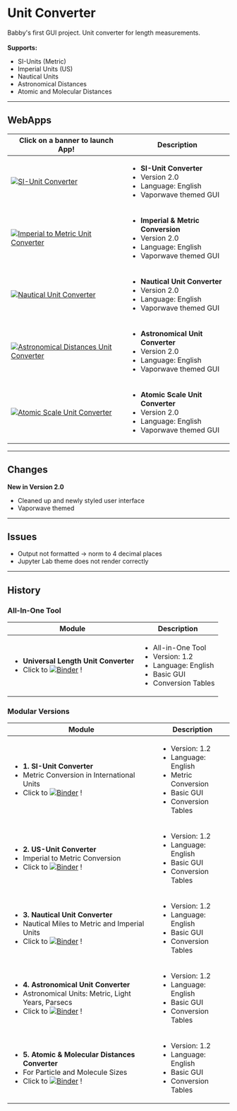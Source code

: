 # Unit Converter
Babby's first GUI project. Unit converter for length measurements. \
 \
**Supports:** 
- SI-Units (Metric)
- Imperial Units (US)
- Nautical Units
- Astronomical Distances
- Atomic and Molecular Distances

---

## WebApps

 | **Click on a banner to launch App!** | **Description** |
 |--------------------------------------|-----------------|
 | [![SI-Unit Converter](https://raw.githubusercontent.com/kuranez/Unit-Converter/main/images/thumbnails/1-BANNER-SI-450x120.png)](https://mybinder.org/v2/gh/kuranez/Unit-Converter/main?urlpath=%2Fvoila%2Frender%2Fnotebooks%2F1-SI-Unit-Converter-v2.0.ipynb?theme=jupyterlab_miami_nights) | <ul><li>**SI-Unit Converter**</li><li>Version 2.0</li><li>Language: English</li><li>Vaporwave themed GUI</li></ul> |
| [![Imperial to Metric Unit Converter](https://raw.githubusercontent.com/kuranez/Unit-Converter/main/images/thumbnails/2-BANNER-IMPERIAL-METRIC-450x120.png)](https://mybinder.org/v2/gh/kuranez/Unit-Converter/main?urlpath=%2Fvoila%2Frender%2Fnotebooks%2F2-US-Metric-Unit-Converter-v2.0.ipynb) | <ul><li>**Imperial & Metric Conversion**</li><li>Version 2.0</li><li>Language: English</li><li>Vaporwave themed GUI</li></ul> |
|  [![Nautical Unit Converter](https://raw.githubusercontent.com/kuranez/Unit-Converter/main/images/thumbnails/3-BANNER-IMPERIAL-METRIC-450x120.png)](https://mybinder.org/v2/gh/kuranez/Unit-Converter/main?urlpath=%2Fvoila%2Frender%2Fnotebooks%2F3-Nautical-Unit-Converter-v2.0.ipynb) | <ul><li>**Nautical Unit Converter**</li><li>Version 2.0</li><li>Language: English</li><li>Vaporwave themed GUI</li></ul> |
| [![Astronomical Distances Unit Converter](https://raw.githubusercontent.com/kuranez/Unit-Converter/main/images/thumbnails/4-BANNER-ASTRO-450x120.png)](https://mybinder.org/v2/gh/kuranez/Unit-Converter/main?urlpath=%2Fnotebooks%2Fvoila%2Frender%2F4-Astronomical-Unit-Converter-v2.0.ipynb) | <ul><li>**Astronomical Unit Converter**</li><li>Version 2.0</li><li>Language: English</li><li>Vaporwave themed GUI</li></ul> |
| [![Atomic Scale Unit Converter](https://raw.githubusercontent.com/kuranez/Unit-Converter/main/images/thumbnails/5-BANNER-ATOM-MOL-450x120.png)](https://mybinder.org/v2/gh/kuranez/Unit-Converter/main?urlpath=%2Fvoila%2Frender%2Fnotebooks%2F5-Atomic-Scale-Unit-Converter-v2.0.ipynb) | <ul><li>**Atomic Scale Unit Converter**</li><li>Version 2.0</li><li>Language: English</li><li>Vaporwave themed GUI</li></ul> |

---

## Changes
**New in Version 2.0**
- Cleaned up and newly styled user interface
- Vaporwave themed
  
---

## Issues
- Output not formatted -> norm to 4 decimal places
- Jupyter Lab theme does not render correctly

---

## History

### All-In-One Tool
| **Module** | **Description** |
|-----------|-----------------|
| <ul><li>**Universal Length Unit Converter**</li> <li>Click to [![Binder](https://mybinder.org/badge_logo.svg)](https://mybinder.org/v2/gh/kuranez/Unit-Converter/main?urlpath=%2Fvoila%2Frender%2Fold%2F0-Universal-Length-Unit-Converter-V1-2.ipynb) !</li></ul> | <ul><li>All-in-One Tool</li> <li>Version: 1.2</li> <li>Language: English</li> <li>Basic GUI</li> <li>Conversion Tables</li></ul> | 
 
### Modular Versions
| **Module** | **Description** |
|-----------|-----------------|
| <ul><li>**1.  SI-Unit Converter**</li> <li>Metric Conversion in International Units</li> <li>Click to [![Binder](https://mybinder.org/badge_logo.svg)](https://mybinder.org/v2/gh/kuranez/Unit-Converter/main?urlpath=%2Fvoila%2Frender%2Fold%2F1-SI-Unit-Converter-Module-V1-2.ipynb) !</li></ul> | <ul><li>Version: 1.2</li> <li>Language: English</li> <li>Metric Conversion</li> <li>Basic GUI</li> <li>Conversion Tables</li></ul> | 
| <ul><li>**2. US-Unit Converter**</li> <li>Imperial to Metric Conversion</li> <li>Click to [![Binder](https://mybinder.org/badge_logo.svg)](https://mybinder.org/v2/gh/kuranez/Unit-Converter/main?urlpath=%2Fvoila%2Frender%2Fold%2F2-US-Unit-Converter-V1-2.ipynb) !</li></ul> | <ul><li>Version: 1.2</li> <li>Language: English</li> <li>Basic GUI</li> <li>Conversion Tables</li></ul> | 
| <ul><li>**3. Nautical Unit Converter**</li> <li>Nautical Miles to Metric and Imperial Units</li> <li> Click to [![Binder](https://mybinder.org/badge_logo.svg)](https://mybinder.org/v2/gh/kuranez/Unit-Converter/main?urlpath=%2Fvoila%2Frender%2Fold%2F3-Nautical-Unit-Converter-V1-2.ipynb) !</li></ul> | <ul><li>Version: 1.2</li> <li>Language: English</li> <li>Basic GUI</li> <li>Conversion Tables</li></ul>| 
| <ul><li>**4. Astronomical Unit Converter**</li> <li>Astronomical Units: Metric, Light Years, Parsecs</li> <li>Click to [![Binder](https://mybinder.org/badge_logo.svg)](https://mybinder.org/v2/gh/kuranez/Unit-Converter/main?urlpath=%2Fvoila%2Frender%2Fold%2F4-Astro-Unit-Converter-V1-2.ipynb) !</li></ul> | <ul><li>Version: 1.2</li> <li>Language: English</li> <li>Basic GUI</li> <li>Conversion Tables</li></ul> |
| <ul><li>**5. Atomic & Molecular Distances Converter**</li> <li>For Particle and Molecule Sizes</li> <li>Click to [![Binder](https://mybinder.org/badge_logo.svg)](https://mybinder.org/v2/gh/kuranez/Unit-Converter/main?urlpath=%2Fvoila%2Frender%2Fold%2F5-Molecular-Unit-Converter-V1-2.ipynb) !</li></ul> | <ul><li>Version: 1.2</li> <li>Language: English</li> <li>Basic GUI</li> <li>Conversion Tables</li></ul> | 

